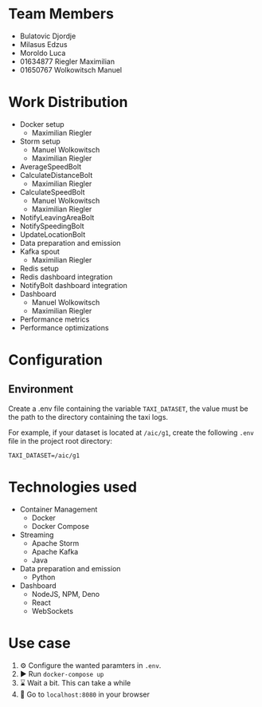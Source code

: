# Team Members
- Bulatovic Djordje
- Milasus Edzus
- Moroldo Luca
- 01634877 Riegler Maximilian
- 01650767 Wolkowitsch Manuel 

# Work Distribution
- Docker setup
    - Maximilian Riegler
- Storm setup
    - Manuel Wolkowitsch
    - Maximilian Riegler
- AverageSpeedBolt
- CalculateDistanceBolt
    - Maximilian Riegler
- CalculateSpeedBolt
    - Manuel Wolkowitsch
    - Maximilian Riegler
- NotifyLeavingAreaBolt
- NotifySpeedingBolt
- UpdateLocationBolt
- Data preparation and emission
- Kafka spout
    - Maximilian Riegler
- Redis setup
- Redis dashboard integration
- NotifyBolt dashboard integration
- Dashboard
    - Manuel Wolkowitsch
    - Maximilian Riegler
- Performance metrics
- Performance optimizations

# Configuration

## Environment
Create a .env file containing the variable `TAXI_DATASET`, the value must be the path to the directory containing the taxi logs.

For example, if your dataset is located at `/aic/g1`, create the following `.env` file in the project root directory:
```
TAXI_DATASET=/aic/g1
```

# Technologies used
- Container Management
    - Docker
    - Docker Compose
- Streaming
    - Apache Storm
    - Apache Kafka
    - Java
- Data preparation and emission
    - Python
- Dashboard
    - NodeJS, NPM, Deno
    - React
    - WebSockets

# Use case

1. ⚙ Configure the wanted paramters in `.env`.
2. ▶ Run `docker-compose up` 
3. ⌛ Wait a bit. This can take a while 
4. 🥳 Go to `localhost:8080` in your browser